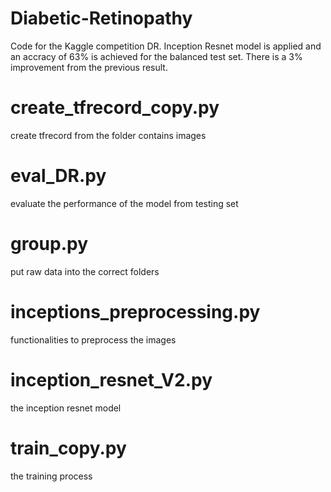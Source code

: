 # Diabetic-Retinopathy
Code for the Kaggle competition DR. Inception Resnet model is applied and an accracy of 63% is achieved for the balanced test set. There is a 3% improvement from the previous result.

# create_tfrecord_copy.py
create tfrecord from the folder contains images 

# eval_DR.py 
evaluate the performance of the model from testing set

# group.py
put raw data into the correct folders

# inceptions_preprocessing.py
functionalities to preprocess the images

# inception_resnet_V2.py
the inception resnet model

# train_copy.py
the training process
